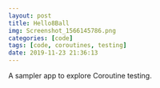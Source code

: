 ```yaml
---
layout: post
title: Hello8Ball
img: Screenshot_1566145786.png
categories: [code]
tags: [code, coroutines, testing]
date: 2019-11-23 21:36:13
---
```


A sampler app to explore Coroutine testing.

[code]: https://github.com/maiatoday/Hello8Ball
